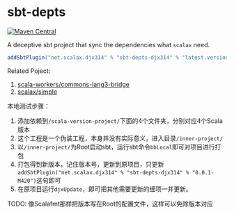 # sbt-depts

[![Maven Central](https://img.shields.io/maven-central/v/net.scalax.djx314/sbt-depts-djx314-plugins_2.12.svg?label=Maven%20Central)](https://search.maven.org/search?q=g:%22net.scalax.djx314%22%20AND%20a:%22sbt-depts-djx314%22)

A deceptive sbt project that sync the dependencies what `scalax` need.
```sbt
addSbtPlugin("net.scalax.djx314" % "sbt-depts-djx314" % "latest.version")
```
Related Poject:
1. [scala-workers/commons-lang3-bridge](https://github.com/scala-workers/commons-lang3-bridge)
1. [scalax/simple](https://github.com/scalax/simple)

本地测试步骤：
1. 添加依赖到`/scala-version-project/`下面的4个文件夹，分别对应4个Scala版本
1. 这个工程是一个伪装工程，本身并没有实际意义，进入目录`/inner-project/`
1. 以`/inner-project/`为Root启动sbt，运行sbt命令`bbLocal`即可对项目进行打包
1. 打包得到新版本，记住版本号，更新到原项目，只更新`addSbtPlugin("net.scalax.djx314" % "sbt-depts-djx314" % "0.0.1-M420")`这句即可
1. 在原项目运行`djxUpdate`，即可把其他需要更新的细项一并更新。

TODO: 像Scalafmt那样把版本写在Root的配置文件，这样可以免除版本对应